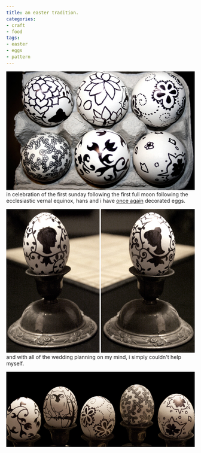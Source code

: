 ```yaml
---
title: an easter tradition.
categories:
- craft
- food
tags:
- easter
- eggs
- pattern
---
```


![](04/eggs1.jpg)
in celebration of the first sunday following the first full moon following the ecclesiastic vernal equinox, hans and i have [once again](http://shannonethomas.com/words/2008/03/23/colour-and-pattern-and-eggs.html) decorated eggs.

![](04/eggs2.jpg)
and with all of the wedding planning on my mind, i simply couldn't help myself.

![](04/eggs3.jpg)
